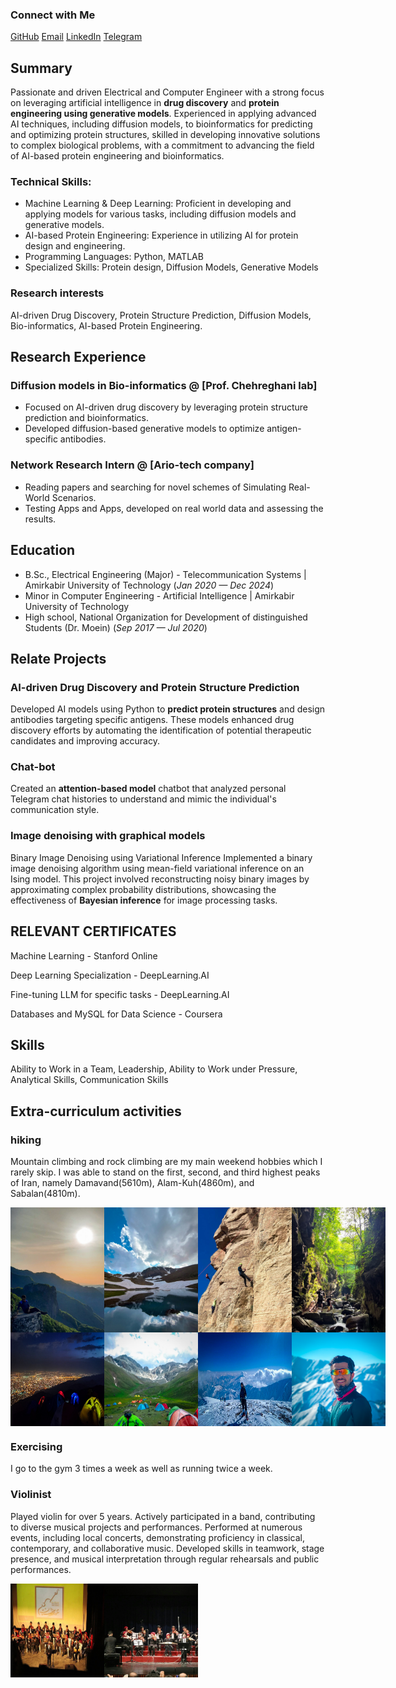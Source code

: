 ### Connect with Me
<div class="social-icons">
  <a href="https://github.com/loopersosa"><i class="fab fa-github"></i> GitHub</a>
  <a href="mailto:mahdi.safarzadeh.k@gmail.com"><i class="fas fa-envelope"></i> Email</a>
  <a href="https://www.linkedin.com/in/mahdi-safarzadeh-99b727211/"><i class="fab fa-linkedin"></i> LinkedIn</a>
  <a href="https://t.me/magatowski" ><i class="fab fa-telegram"></i> Telegram</a>
</div>

## Summary
Passionate and driven Electrical and Computer Engineer with a strong focus on leveraging artificial intelligence in **drug discovery** and **protein engineering using generative models**. Experienced in applying advanced AI techniques, including diffusion models, to bioinformatics for predicting and optimizing protein structures, skilled in developing innovative solutions to complex biological problems, with a commitment to advancing the field of AI-based protein engineering and bioinformatics.

### Technical Skills:

- Machine Learning & Deep Learning: Proficient in developing and applying models for various tasks, including diffusion models and generative models.
- AI-based Protein Engineering: Experience in utilizing AI for protein design and engineering.
- Programming Languages: Python, MATLAB
- Specialized Skills: Protein design, Diffusion Models, Generative Models


### Research interests 
AI-driven Drug Discovery, Protein Structure Prediction, Diffusion Models, Bio-informatics, AI-based Protein Engineering.


## Research Experience
### Diffusion models in Bio-informatics  @ [Prof. Chehreghani lab]
- Focused on AI-driven drug discovery by leveraging protein structure prediction and bioinformatics.
- Developed diffusion-based generative models to optimize antigen-specific antibodies.

### Network Research Intern  @ [Ario-tech company]
- Reading papers and searching for novel schemes of Simulating 
Real-World Scenarios.
- Testing Apps and Apps, developed on real
world data and assessing the results. 


## Education
- B.Sc., Electrical Engineering (Major) - Telecommunication Systems | Amirkabir University of Technology (_Jan 2020 — Dec 2024_)
- Minor in Computer Engineering - Artificial Intelligence | Amirkabir University of Technology
- High school, National Organization for Development of  distinguished Students (Dr. Moein) (_Sep 2017 — Jul 2020_) 


## Relate Projects
### AI-driven Drug Discovery and Protein Structure Prediction
Developed AI models using Python to **predict protein structures** and design antibodies targeting specific antigens. These models enhanced drug discovery efforts by automating the identification of potential therapeutic candidates and improving accuracy.
### Chat-bot
Created an **attention-based model** chatbot that analyzed personal Telegram chat histories to understand and mimic the individual's communication style.
### Image denoising with graphical models 
Binary Image Denoising using Variational Inference Implemented a binary image denoising algorithm using mean-field variational inference on an Ising model. This project involved reconstructing noisy binary images by approximating complex probability distributions, showcasing the effectiveness of **Bayesian inference** for image processing tasks.

## RELEVANT CERTIFICATES
Machine Learning - Stanford Online 

Deep Learning Specialization - DeepLearning.AI 

Fine-tuning LLM for specific tasks - DeepLearning.AI

Databases and MySQL for Data Science - Coursera

## Skills
Ability to Work in a Team,          Leadership,
Ability to Work under Pressure,  Analytical Skills, 
Communication Skills

## Extra-curriculum activities 
### hiking
Mountain climbing and rock climbing are my main weekend hobbies which I rarely skip. I was able to stand on the first, second, and third highest peaks of Iran, namely Damavand(5610m), Alam-Kuh(4860m), and Sabalan(4810m).

<div style="display: flex;">
  <img src="assets/img/1.jpg" alt="Beautiful site of Latoon village" width="150"/>
  <img src="assets/img/2.jpg" alt="Alam-Kuh lake (middle of summer)" width="150"/>
  <img src="assets/img/6.jpg" alt="Rock climbing in Azgi site" width="150"/>
  <img src="assets/img/3.jpg" alt="Narengbon river" width="150"/>
</div>
<div style="display: flex;">
  <img src="assets/img/4.jpg" alt="Tochal peak view over Tehran" width="150"/>
  <img src="assets/img/5.jpg" alt="Azad-Kuh lake" width="150"/>
  <img src="assets/img/7.jpg" alt="Kahar peak returning (winter hike with so many difficulties)" width="150"/>
  <img src="assets/img/8.jpg" alt="me in Kahar peak" width="150"/>
</div>

### Exercising
I go to the gym 3 times a week as well as running twice a week.


### Violinist
Played violin for over 5 years. Actively participated in a band, contributing to diverse musical projects and performances. Performed at numerous events, including local concerts, demonstrating proficiency in classical, contemporary, and collaborative music. Developed skills in teamwork, stage presence, and musical interpretation through regular rehearsals and public performances.

<div style="display: flex;">
  <img src="assets/img/9.jpg" alt="Tochal peak view over Tehran" width="150"/>
  <img src="assets/img/10.jpg" alt="Azad-Kuh lake" width="150"/>
</div>
